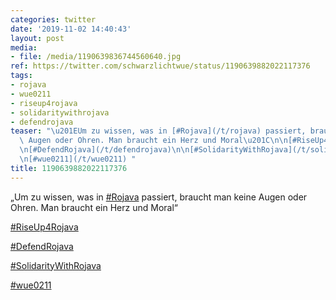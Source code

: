 ```yaml
---
categories: twitter
date: '2019-11-02 14:40:43'
layout: post
media:
- file: /media/1190639836744560640.jpg
ref: https://twitter.com/schwarzlichtwue/status/1190639882022117376
tags:
- rojava
- wue0211
- riseup4rojava
- solidaritywithrojava
- defendrojava
teaser: "\u201EUm zu wissen, was in [#Rojava](/t/rojava) passiert, braucht man keine\
  \ Augen oder Ohren. Man braucht ein Herz und Moral\u201C\n\n[#RiseUp4Rojava](/t/riseup4rojava)\n\
  \n[#DefendRojava](/t/defendrojava)\n\n[#SolidarityWithRojava](/t/solidaritywithrojava)\n\
  \n[#wue0211](/t/wue0211) "
title: 1190639882022117376
---
```

„Um zu wissen, was in [#Rojava](/t/rojava) passiert, braucht man keine Augen oder Ohren. Man braucht ein Herz und Moral“

[#RiseUp4Rojava](/t/riseup4rojava)

[#DefendRojava](/t/defendrojava)

[#SolidarityWithRojava](/t/solidaritywithrojava)

[#wue0211](/t/wue0211) 